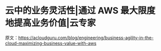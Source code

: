 # 云中的业务灵活性|通过 AWS 最大限度地提高业务价值|云专家

原文：<https://acloudguru.com/blog/engineering/business-agility-in-the-cloud-maximizing-business-value-with-aws>